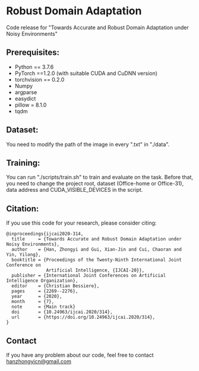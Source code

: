 # Robust Domain Adaptation 

Code release for "Towards Accurate and Robust Domain Adaptation under Noisy Environments"
## Prerequisites:

* Python == 3.7.6
* PyTorch ==1.2.0 (with suitable CUDA and CuDNN version)
* torchvision == 0.2.0
* Numpy
* argparse
* easydict
* pillow = 8.1.0
* tqdm

## Dataset:

You need to modify the path of the image in every ".txt" in "./data".

## Training:

You can run "./scripts/train.sh" to train and evaluate on the task. Before that, you need to change the project root, dataset (Office-home or Office-31), data address and CUDA_VISIBLE_DEVICES in the script.

## Citation:

If you use this code for your research, please consider citing:
```
@inproceedings{ijcai2020-314,
  title     = {Towards Accurate and Robust Domain Adaptation under Noisy Environments},
  author    = {Han, Zhongyi and Gui, Xian-Jin and Cui, Chaoran and Yin, Yilong},
  booktitle = {Proceedings of the Twenty-Ninth International Joint Conference on
               Artificial Intelligence, {IJCAI-20}},
  publisher = {International Joint Conferences on Artificial Intelligence Organization},             
  editor    = {Christian Bessiere},	
  pages     = {2269--2276},
  year      = {2020},
  month     = {7},
  note      = {Main track}
  doi       = {10.24963/ijcai.2020/314},
  url       = {https://doi.org/10.24963/ijcai.2020/314},
}
```
## Contact
If you have any problem about our code, feel free to contact hanzhongyicn@gmail.com
